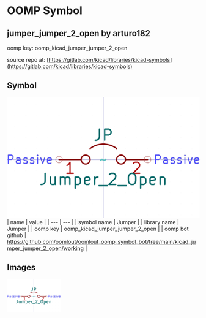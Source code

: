 # OOMP Symbol  
## jumper_jumper_2_open  by arturo182  
  
oomp key: oomp_kicad_jumper_jumper_2_open  
  
source repo at: [https://gitlab.com/kicad/libraries/kicad-symbols](https://gitlab.com/kicad/libraries/kicad-symbols)  
## Symbol  
  
[![working.png](working_600.png)](working.png)  
| name | value | 
| --- | --- | 
| symbol name | Jumper | 
| library name | Jumper | 
| oomp key | oomp_kicad_jumper_jumper_2_open | 
| oomp bot github | https://github.com/oomlout/oomlout_oomp_symbol_bot/tree/main/kicad_jumper_jumper_2_open/working | 
## Images  
  
[![working.png](working_140.png)](working.png)  
